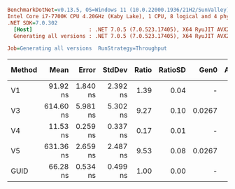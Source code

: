 ``` ini

BenchmarkDotNet=v0.13.5, OS=Windows 11 (10.0.22000.1936/21H2/SunValley)
Intel Core i7-7700K CPU 4.20GHz (Kaby Lake), 1 CPU, 8 logical and 4 physical cores
.NET SDK=7.0.302
  [Host]                  : .NET 7.0.5 (7.0.523.17405), X64 RyuJIT AVX2 [AttachedDebugger]
  Generating all versions : .NET 7.0.5 (7.0.523.17405), X64 RyuJIT AVX2

Job=Generating all versions  RunStrategy=Throughput  

```
| Method |      Mean |    Error |   StdDev | Ratio | RatioSD |   Gen0 | Allocated | Alloc Ratio |
|------- |----------:|---------:|---------:|------:|--------:|-------:|----------:|------------:|
|     V1 |  91.92 ns | 1.840 ns | 2.392 ns |  1.39 |    0.04 |      - |         - |          NA |
|     V3 | 614.60 ns | 5.981 ns | 5.302 ns |  9.27 |    0.10 | 0.0267 |     112 B |          NA |
|     V4 |  11.53 ns | 0.259 ns | 0.337 ns |  0.17 |    0.01 |      - |         - |          NA |
|     V5 | 631.36 ns | 2.659 ns | 2.487 ns |  9.53 |    0.08 | 0.0267 |     112 B |          NA |
|   GUID |  66.28 ns | 0.534 ns | 0.499 ns |  1.00 |    0.00 |      - |         - |          NA |

